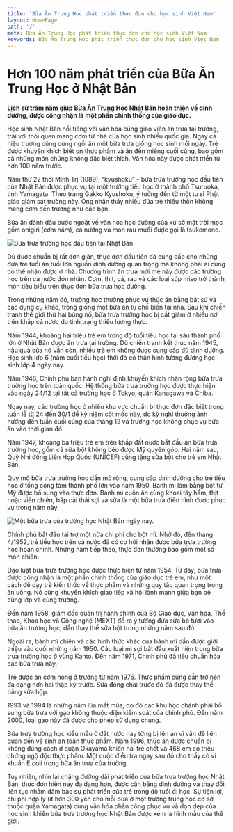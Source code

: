 ```yaml
---
title: 'Bữa Ăn Trung Học phát triển thực đơn cho học sinh Việt Nam'
layout: HomePage
path: '/'
meta: Bữa Ăn Trung Học phát triển thực đơn cho học sinh Việt Nam
keywords: Bữa Ăn Trung Học phát triển thực đơn cho học sinh Việt Nam
---
```



# Hơn 100 năm phát triển của Bữa Ăn Trung Học ở Nhật Bản


**Lịch sử trăm năm giúp Bữa Ăn Trung Học Nhật Bản hoàn thiện về dinh dưỡng, được công nhận là một phần chính thống của giáo dục.**

Học sinh Nhật Bản nổi tiếng với văn hóa cùng giáo viên ăn trưa tại trường, trái với thói quen mang cơm từ nhà của học sinh nhiều quốc gia. Ngay cả hiệu trưởng cũng cùng ngồi ăn một bữa trưa giống học sinh mỗi ngày. Trẻ được khuyến khích biết ơn thực phẩm và ăn đến miếng cuối cùng, bao gồm cả những món chúng không đặc biệt thích. Văn hóa này được phát triển từ hơn 100 năm trước. 

Năm thứ 22 thời Minh Trị (1889), “kyushoku” - bữa trưa trường học đầu tiên của Nhật Bản được phục vụ tại một trường tiểu học ở thành phố Tsuruoka, tỉnh Yamagata. Theo trang Gakko Kyushoku, ý tưởng đến từ một tu sĩ Phật giáo giám sát trường này. Ông nhận thấy nhiều đứa trẻ thiếu thốn không mang cơm đến trường như các bạn.

Bữa ăn đánh dấu bước ngoặt về văn hóa học đường của xứ sở mặt trời mọc gồm onigiri (cơm nắm), cá nướng và món rau muối được gọi là tsukemono.

![Bữa trưa trường học đầu tiên tại Nhật Bản.](https://i-vnexpress.vnecdn.net/2017/12/01/bua-trua-truong-hoc-nhat-ban-5163-1512105356.jpg "Bữa trưa trường học đầu tiên tại Nhật Bản.")

Dù được chuẩn bị rất đơn giản, thực đơn đầu tiên đã cung cấp cho những đứa trẻ tuổi ăn tuổi lớn nguồn dinh dưỡng quan trọng mà không phải ai cũng có thể nhận được ở nhà. Chương trình ăn trưa mới mẻ này được các trường học trên cả nước đón nhận. Cơm, thịt, cá, rau và các loại súp miso trở thành món tiêu biểu trên thực đơn bữa trưa học đường.

Trong những năm đó, trường học thường phục vụ thức ăn bằng bát sứ và các dụng cụ khác, trông giống một bữa ăn tự chế biến tại nhà. Sau khi chiến tranh thế giới thứ hai bùng nổ, bữa trưa trường học bị cắt giảm ở nhiều nơi trên khắp cả nước do tình trạng thiếu lương thực.

Năm 1944, khoảng hai triệu trẻ em trong độ tuổi tiểu học tại sáu thành phố lớn ở Nhật Bản được ăn trưa tại trường. Dù chiến tranh kết thúc năm 1945, hậu quả của nó vẫn còn, nhiều trẻ em không được cung cấp đủ dinh dưỡng. Học sinh lớp 6 (năm cuối tiểu học) thời đó có thân hình tương đương học sinh lớp 4 ngày nay.

Năm 1946, Chính phủ ban hành nghị định khuyến khích nhân rộng bữa trưa trường học trên toàn quốc. Hệ thống bữa trưa trường học được thực hiện vào ngày 24/12 tại tất cả trường học ở Tokyo, quận Kanagawa và Chiba.

Ngày nay, các trường học ở nhiều khu vực chuẩn bị thực đơn đặc biệt trong tuần lễ từ 24 đến 30/1 để kỷ niệm cột mốc này, do kỳ nghỉ thường ảnh hưởng đến tuần cuối cùng của tháng 12 và trường học không phục vụ bữa ăn vào thời gian đó.

Năm 1947, khoảng ba triệu trẻ em trên khắp đất nước bắt đầu ăn bữa trưa trường học, gồm cả sữa bột không béo được Mỹ quyên góp. Hai năm sau, Quỹ Nhi đồng Liên Hợp Quốc (UNICEF) cũng tặng sữa bột cho trẻ em Nhật Bản.

Quy mô bữa trưa trường học dần mở rộng, cung cấp dinh dưỡng cho trẻ tiểu học ở tổng cộng tám thành phố lớn vào năm 1950. Bánh mì làm bằng bột từ Mỹ được bổ sung vào thực đơn. Bánh mì cuộn ăn cùng khoai tây hầm, thịt hoặc viên chiên, bắp cải thái sợi và sữa là một bữa trưa điển hình được phục vụ trong năm này.

![Một bữa trưa của trường học Nhật Bản ngày nay.](https://i-vnexpress.vnecdn.net/2017/12/01/bua-trua-truong-hoc-nhat-ban-1-3647-1512105356.jpg "Một bữa trưa của trường học Nhật Bản ngày nay.")

Chính phủ bắt đầu tài trợ một nửa chi phí cho bột mì. Nhờ đó, đến tháng 4/1952, trẻ tiểu học trên cả nước đã có cơ hội nhận được bữa trưa trường học hoàn chỉnh. Những năm tiếp theo, thực đơn thường bao gồm một số món chiên.

Đạo luật bữa trưa trường học được thực hiện từ năm 1954. Từ đây, bữa trưa được công nhận là một phần chính thống của giáo dục trẻ em, như một cách để dạy trẻ kiến thức về thực phẩm và những quy tắc quan trọng trong ăn uống. Nó cũng khuyến khích giao tiếp xã hội lành mạnh giữa bạn bè cùng lớp và cùng trường.

Đến năm 1958, giám đốc quản trị hành chính của Bộ Giáo dục, Văn hóa, Thể thao, Khoa học và Công nghệ (MEXT) đề ra ý tưởng đưa sữa bò tươi vào bữa ăn trường học, dần thay thế sữa bột trong những năm sau đó.

Ngoài ra, bánh mì chiên và các hình thức khác của bánh mì dần được giới thiệu vào cuối những năm 1950. Các loại mì sợi bắt đầu xuất hiện trong bữa trưa trường học ở vùng Kanto. Đến năm 1971, Chính phủ đã tiêu chuẩn hóa các bữa trưa này.

Trẻ được ăn cơm nóng ở trường từ năm 1976. Thực phẩm cũng dần trở nên đa dạng hơn hai thập kỷ trước. Sữa đóng chai trước đó đã được thay thế bằng sữa hộp.

1993 và 1994 là những năm lúa mất mùa, do đó các khu học chánh phải bổ sung bữa trưa với gạo không thuộc diện kiểm soát của chính phủ. Đến năm 2000, loại gạo này đã được cho phép sử dụng chung.

Bữa trưa trường học kiểu mẫu ở đất nước này từng bị lên án vì vấn đề liên quan đến vệ sinh an toàn thực phẩm. Năm 1996, thức ăn được chuẩn bị không đúng cách ở quận Okayama khiến hai trẻ chết và 468 em có triệu chứng ngộ độc thực phẩm. Một cuộc điều tra ngay sau đó cho thấy có vi khuẩn E.coli trong bữa ăn trưa của trường.

Tuy nhiên, nhìn lại chặng đường dài phát triển của bữa trưa trường học Nhật Bản, thực đơn hiện nay đa dạng hơn, được cân bằng dinh dưỡng và thay đổi liên tục nhằm đảm bảo sự phát triển của trẻ trong độ tuổi đi học. Sự tiện lợi, chi phí hợp lý (ít hơn 300 yên cho mỗi bữa ở một trường trung học cơ sở thuộc quận Yamagata) cùng văn hóa phân công phục vụ và dọn dẹp của học sinh khiến bữa trưa trường học Nhật Bản được xem là hình mẫu của thế giới.